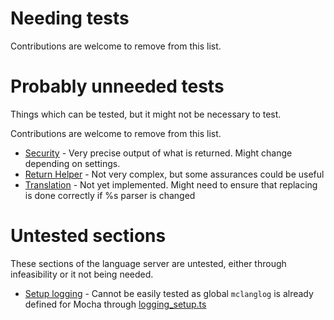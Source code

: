# Needing tests

Contributions are welcome to remove from this list.

# Probably unneeded tests

Things which can be tested, but it might not be necessary to test.

Contributions are welcome to remove from this list.

-   [Security](../misc_functions/security.ts) - Very precise output of what is
    returned. Might change depending on settings.
-   [Return Helper](../misc_functions/returnhelper.ts) - Not very complex, but
    some assurances could be useful
-   [Translation](../misc_functions/translation.ts) - Not yet implemented. Might
    need to ensure that replacing is done correctly if %s parser is changed

# Untested sections

These sections of the language server are untested, either through infeasibility
or it not being needed.

-   [Setup logging](../misc_functions/setup.ts) - Cannot be easily tested as
    global `mclanglog` is already defined for Mocha through
    [logging_setup.ts](./logging_setup.ts)
